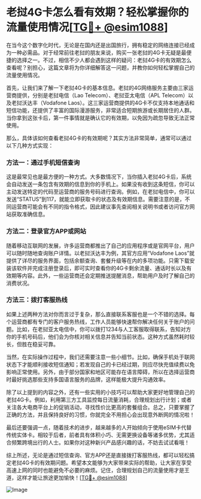 # 老挝4G卡怎么看有效期？轻松掌握你的流量使用情况[[TG💪+ @esim1088](https://t.me/s/esim1088)]

在当今这个数字化时代，无论是在国内还是出国旅行，拥有稳定的网络连接已经成为一种必需品。对于经常前往老挝的朋友来说，购买一张老挝的4G卡无疑是最便捷的选择之一。不过，相信不少人都会遇到这样的疑问：老挝4G卡的有效期怎么查看呢？别担心，这篇文章将为你详细解答这一问题，并教你如何轻松掌握自己的流量使用情况。

首先，让我们来了解一下老挝4G卡的基本信息。老挝的4G网络服务主要由三家运营商提供，分别是老挝电信（Lao Telecom）、老挝亚太电信（APL Telecom）以及老挝沃达丰（Vodafone Laos）。这三家运营商提供的4G卡不仅支持本地通话和短信功能，还提供了丰富的国际漫游服务，非常适合短期旅游或长期居住的人群。当你拿到这张卡后，第一件事情就是确认它的有效期，以免因为疏忽导致无法正常使用。

那么，具体该如何查看老挝4G卡的有效期呢？其实方法非常简单，通常可以通过以下几种方式实现：

### 方法一：通过手机短信查询

这是最常见也是最方便的一种方式。大多数情况下，当你插入老挝4G卡后，系统会自动发送一条包含有效期的信息到你的手机上。如果没有收到这条短信，你可以主动发送特定的代码至运营商的服务号码进行查询。例如，在老挝电信中，你可以发送“STATUS”到117，就能立即获取卡的状态及有效期信息。需要注意的是，不同运营商可能会有不同的指令格式，因此建议事先查阅相关说明书或者访问官方网站获取准确信息。

### 方法二：登录官方APP或网站

随着移动互联网的发展，许多运营商都推出了自己的应用程序或是官网平台，用户可以随时随地查询账户详情。以老挝沃达丰为例，其官方应用“Vodafone Laos”就提供了详尽的服务界面，包括余额查询、套餐升级等在内的多项功能。只需下载安装该软件并完成注册登录后，即可实时查看你的4G卡剩余流量、通话时长以及有效期等内容。此外，一些运营商还会定期推送提醒消息，帮助用户及时了解自己的消费状况。

### 方法三：拨打客服热线

如果上述两种方法对你而言过于复杂，那么直接联系客服也是一个不错的选择。每个运营商都有专门的客户服务热线，工作人员能够快速帮你解决任何关于账户的问题。比如，在老挝亚太电信中，你可以拨打1234与人工客服取得联系，告知对方你的手机号码后，他们会为你核对相关信息并告知当前状态。这种方式虽然耗时较长，但胜在稳妥可靠。

当然，在实际操作过程中，我们还需要注意一些小细节。比如，确保手机处于联网状态下才能顺利接收短信通知；若发现自己的卡已经过期，则应尽快充值续费以免影响正常使用。另外，由于部分国家和地区可能存在语言障碍，所以在选择运营商时最好挑选那些支持多国语言服务的品牌，这样能极大提升沟通效率。

除了以上提到的内容之外，还有一些实用的小技巧可以帮助大家更好地管理自己的老挝4G卡。例如，利用第三方工具监控每日流量消耗，合理规划出行计划；或者关注各大电商平台上的促销活动，寻找性价比更高的套餐组合。总之，只要掌握了正确的方法，并且保持良好的习惯，你就完全不用担心会出现意外断网的情况啦！

最后还要强调一点，随着技术的进步，越来越多的人开始倾向于使用eSIM卡代替传统实体卡。相较于后者，前者具有体积小巧、无需更换设备等诸多优势，尤其适合频繁跨境出行的人士。如果你对这种新兴产品感兴趣的话，不妨去试试看哦！

综上所述，无论是通过短信查询、官方APP还是直接拨打客服热线，都可以轻松搞定老挝4G卡的有效期问题。希望本文能够为大家带来实际的帮助，让大家在享受高速上网的同时也能避免不必要的麻烦。记住，合理规划自己的流量使用才是王道，这样才能让旅途更加愉快！[[TG💪+ @esim1088](https://t.me/s/esim1088)] 

![Image](https://i.postimg.cc/4NQfJmqS/Snipaste-2025-05-13-00-14-12.png)